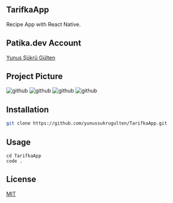 ## TarifkaApp
Recipe App with React Native.

## Patika.dev Account
[Yunus Şükrü Gülten](https://app.patika.dev/yunussukrugulten)

## Project Picture
![github](src/components/img/tarifka_1.png)
![github](src/components/img/tarifka_2.png)
![github](src/components/img/tarifka_3.png)
![github](src/components/img/tarifka_4.png)

## Installation
```bash
git clone https://github.com/yunussukrugulten/TarifkaApp.git
```

## Usage
```linux
cd TarifkaApp
code .
```

## License
[MIT](https://choosealicense.com/licenses/mit/)